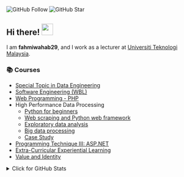 ![GitHub Follow](https://img.shields.io/github/followers/drshahizan.svg?style=social&label=Follow)
![GitHub Star](https://img.shields.io/github/stars/fahmiwahab29?affiliations=OWNER%2CCOLLABORATOR&style=social&label=Star)

## Hi there! <img src="https://raw.githubusercontent.com/drshahizan/drshahizan/master/img/wave.gif" width="30">

I am  __fahmiwahab29__, and I work as a lecturer at [Universiti Teknologi Malaysia](https://www.utm.my).

### 📚 Courses
- [Special Topic in Data Engineering](https://github.com/fahmiwahab29/special-topic-data-engineering)
- [Software Engineering (WBL)](https://github.com/fahmiwahab29/software-engineering)
- [Web Programming - PHP](https://github.com/drshahizan/learn-php)
- High Performance Data Processing 
  -   [Python for beginners](https://github.com/fahmiwahab29/python-tutorial)
  -   [Web scraping and Python web framework](https://github.com/drshahizan/python-web)
  -   [Exploratory data analysis](https://github.com/fahmiwahab29/Python_EDA)
  -   [Big data processing](https://github.com/drshahizan/Python-big-data)
  -   [Case Study](https://github.com/fahmiwahab29/python-tutorial/blob/main/case-study.md)
- [Programming Technique III: ASP.NET](https://github.com/fahmiwahab29/learn-aspnet)
- [Extra-Curricular Experiential Learning](https://github.com/fahmiwahab29/courses/blob/main/UKQT3001/readme.md)
- [Value and Identity](https://github.com/fahmiwahab29/courses/blob/main/ULRS1012/readme.md)

  

<details>
<summary>Click for GitHub Stats</summary>
<p align="left">
    <img alt = "GitHub Stats" src="https://github-readme-stats.vercel.app/api?username=drshahizan&show_icons=true&hide=issues&icon_color=000000&hide_border=true&title_color=5391FE&text_color=555">
    <br>
    <img alt = "Top Language" src="https://github-readme-stats.vercel.app/api/top-langs/?username=drshahizan&hide=html,&hide_border=true&title_color=5391FE&text_color=555"
</p>
  
  ![Follower Badge](https://img.shields.io/github/followers/drshahizan)
  ![](https://visitor-badge.glitch.me/badge?page_id=drshahizan)

</details>
